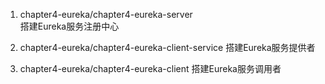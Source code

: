 1. chapter4-eureka/chapter4-eureka-server  
搭建Eureka服务注册中心  

2. chapter4-eureka/chapter4-eureka-client-service
搭建Eureka服务提供者

3. chapter4-eureka/chapter4-eureka-client
搭建Eureka服务调用者  
